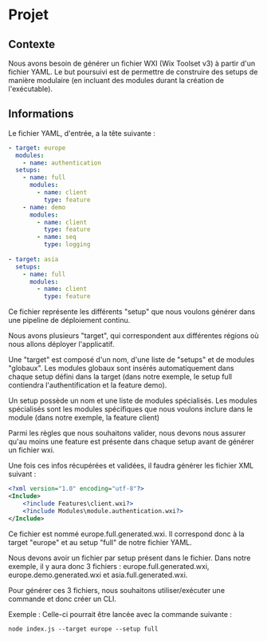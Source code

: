 # Projet

## Contexte

Nous avons besoin de générer un fichier WXI (Wix Toolset v3) à partir d'un fichier YAML. Le but poursuivi est de permettre de construire des setups de manière modulaire (en incluant des modules durant la création de l'exécutable).

## Informations

Le fichier YAML, d'entrée, a la tête suivante :

``` yaml
- target: europe
  modules:
    - name: authentication
  setups:
    - name: full
      modules:
        - name: client
          type: feature
    - name: demo
      modules:
        - name: client
          type: feature
        - name: seq
          type: logging
          
- target: asia
  setups:
    - name: full
      modules:
        - name: client
          type: feature

```

Ce fichier représente les différents "setup" que nous voulons générer dans une pipeline de déploiement continu.

Nous avons plusieurs "target", qui correspondent aux différentes régions où nous allons déployer l'applicatif. 

Une "target" est composé d'un nom, d'une liste de "setups" et de modules "globaux". Les modules globaux sont insérés automatiquement dans chaque setup défini dans la target (dans notre exemple, le setup full contiendra l'authentification et la feature demo). 

Un setup possède un nom et une liste de modules spécialisés. Les modules spécialisés sont les modules spécifiques que nous voulons inclure dans le module (dans notre exemple, la feature client)

Parmi les règles que nous souhaitons valider, nous devons nous assurer qu'au moins une feature est présente dans chaque setup avant de générer un fichier wxi.

Une fois ces infos récupérées et validées, il faudra générer les fichier XML suivant :

``` xml
<?xml version="1.0" encoding="utf-8"?>
<Include>
    <?include Features\client.wxi?>
    <?include Modules\module.authentication.wxi?>
</Include>
```

Ce fichier est nommé europe.full.generated.wxi. Il correspond donc à la target "europe" et au setup "full" de notre fichier YAML.

Nous devons avoir un fichier par setup présent dans le fichier. Dans notre exemple, il y aura donc 3 fichiers : europe.full.generated.wxi, europe.demo.generated.wxi et asia.full.generated.wxi.

Pour générer ces 3 fichiers, nous souhaitons utiliser/exécuter une commande et donc créer un CLI.

Exemple : Celle-ci pourrait être lancée avec la commande suivante :

```
node index.js --target europe --setup full
```